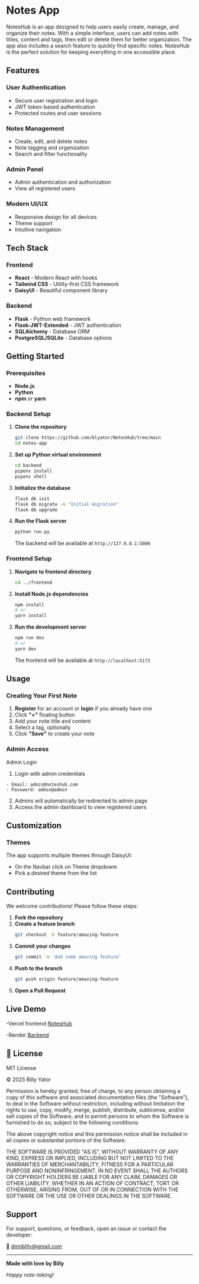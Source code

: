 # Notes App

NotesHub is an app designed to help users easily create, manage, and organize their notes. With a simple interface, users can add notes with titles, content and tags, then edit or delete them for better organization. The app also includes a search feature to quickly find specific notes. NotesHub is the perfect solution for keeping everything in one accessible place.

## Features

### User Authentication

- Secure user registration and login
- JWT token-based authentication
- Protected routes and user sessions

### Notes Management

- Create, edit, and delete notes
- Note tagging and organization
- Search and filter functionality

### Admin Panel

- Admin authentication and authorization
- View all registered users

### Modern UI/UX

- Responsive design for all devices
- Theme support
- Intuitive navigation

## Tech Stack

### Frontend

- **React** - Modern React with hooks
- **Tailwind CSS** - Utility-first CSS framework
- **DaisyUI** - Beautiful component library

### Backend

- **Flask** - Python web framework
- **Flask-JWT-Extended** - JWT authentication
- **SQLAlchemy** - Database ORM
- **PostgreSQL/SQLite** - Database options

## Getting Started

### Prerequisites

- **Node.js**
- **Python**
- **npm** or **yarn**

### Backend Setup

1. **Clone the repository**

   ```bash
   git clone https://github.com/blyator/NotesHub/tree/main
   cd notes-app
   ```

2. **Set up Python virtual environment**

   ```bash
   cd backend
   pipenv install
   pipenv shell

   ```

3. **Initialize the database**

   ```bash
   flask db init
   flask db migrate -m "Initial migration"
   flask db upgrade
   ```

4. **Run the Flask server**
   ```bash
   python run.py
   ```
   The backend will be available at `http://127.0.0.1:5000`

### Frontend Setup

1. **Navigate to frontend directory**

   ```bash
   cd ../frontend
   ```

2. **Install Node.js dependencies**

   ```bash
   npm install
   # or
   yarn install
   ```

3. **Run the development server**
   ```bash
   npm run dev
   # or
   yarn dev
   ```
   The frontend will be available at `http://localhost:5173`

## Usage

### Creating Your First Note

1. **Register** for an account or **login** if you already have one
2. Click **"+"** floating button
3. Add your note title and content
4. Select a tag, optionally
5. Click **"Save"** to create your note

### Admin Access

Admin Login

1. Login with admin credentials

```
- Email: admin@noteshub.com
- Password: admin@admin
```

2. Admins will automatically be redirected to admin page
3. Access the admin dashboard to view registered users

## Customization

### Themes

The app supports multiple themes through DaisyUI:

- On the Navbar click on Theme dropdowm
- Pick a desired theme from the list

## Contributing

We welcome contributions! Please follow these steps:

1. **Fork the repository**
2. **Create a feature branch**
   ```bash
   git checkout -b feature/amazing-feature
   ```
3. **Commit your changes**
   ```bash
   git commit -m 'Add some amazing feature'
   ```
4. **Push to the branch**
   ```bash
   git push origin feature/amazing-feature
   ```
5. **Open a Pull Request**

## Live Demo

-Vercel frontend [NotesHub](https://notes-hub-psi.vercel.app/login)

-Render [Backend](https://noteshub-pzs1.onrender.com)

## 📄 License

MIT License

© 2025 Billy Yator

Permission is hereby granted, free of charge, to any person obtaining a copy of this software and associated documentation files (the "Software"), to deal in the Software without restriction, including without limitation the rights to use, copy, modify, merge, publish, distribute, sublicense, and/or sell copies of the Software, and to permit persons to whom the Software is furnished to do so, subject to the following conditions:

The above copyright notice and this permission notice shall be included in all copies or substantial portions of the Software.

THE SOFTWARE IS PROVIDED "AS IS", WITHOUT WARRANTY OF ANY KIND, EXPRESS OR IMPLIED, INCLUDING BUT NOT LIMITED TO THE WARRANTIES OF MERCHANTABILITY, FITNESS FOR A PARTICULAR PURPOSE AND NONINFRINGEMENT. IN NO EVENT SHALL THE AUTHORS OR COPYRIGHT HOLDERS BE LIABLE FOR ANY CLAIM, DAMAGES OR OTHER LIABILITY, WHETHER IN AN ACTION OF CONTRACT, TORT OR OTHERWISE, ARISING FROM, OUT OF OR IN CONNECTION WITH THE SOFTWARE OR THE USE OR OTHER DEALINGS IN THE SOFTWARE.

## Support

For support, questions, or feedback, open an issue or contact the developer:

📧 dmnbilly@gmail.com

---

**Made with love by Billy**

_Happy note-taking!_
